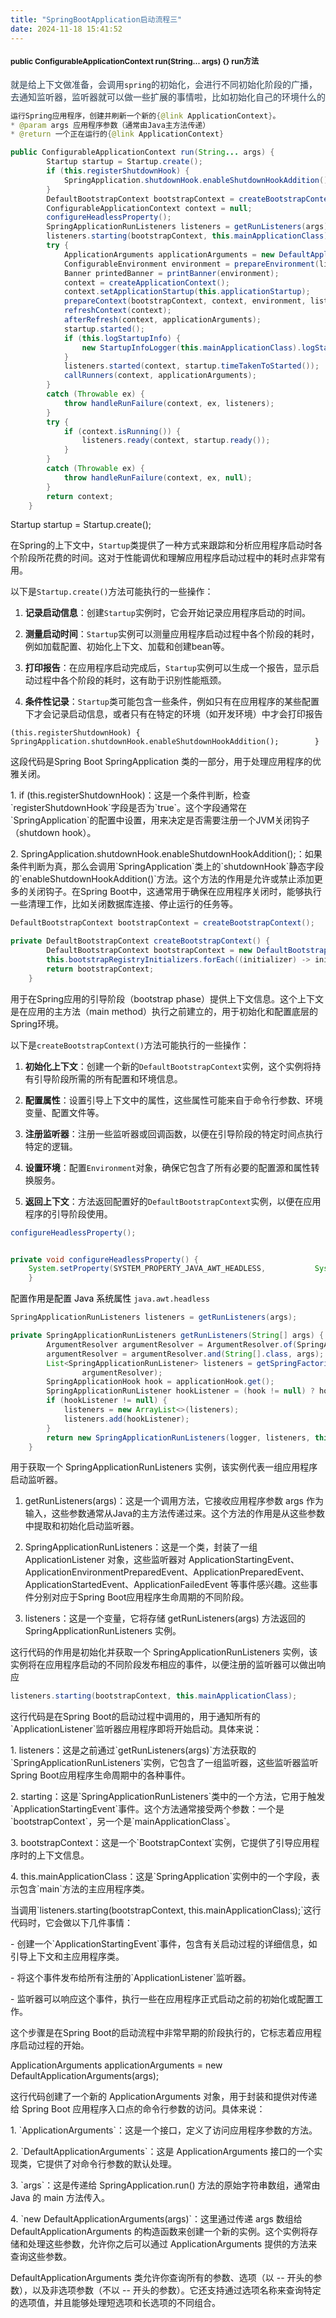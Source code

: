 ```yaml
---
title: "SpringBootApplication启动流程三"
date: 2024-11-18 15:41:52
---
```


#### <span style="font-size: 12px">public ConfigurableApplicationContext run(String... args) {} run方法</span>

<span style="font-size: 14px; color: rgb(44, 62, 80)">就是给上下文做准备，会调用</span>`spring`<span style="font-size: 14px; color: rgb(44, 62, 80)">的初始化，会进行不同初始化阶段的广播，去通知监听器，监听器就可以做一些扩展的事情啦，比如初始化自己的环境什么的</span>

``` java
运行Spring应用程序，创建并刷新一个新的{@link ApplicationContext}。
* @param args 应用程序参数（通常由Java主方法传递）
* @return 一个正在运行的{@link ApplicationContext}

public ConfigurableApplicationContext run(String... args) {
        Startup startup = Startup.create();
        if (this.registerShutdownHook) {
            SpringApplication.shutdownHook.enableShutdownHookAddition();
        }
        DefaultBootstrapContext bootstrapContext = createBootstrapContext();
        ConfigurableApplicationContext context = null;
        configureHeadlessProperty();
        SpringApplicationRunListeners listeners = getRunListeners(args);
        listeners.starting(bootstrapContext, this.mainApplicationClass);
        try {
            ApplicationArguments applicationArguments = new DefaultApplicationArguments(args);
            ConfigurableEnvironment environment = prepareEnvironment(listeners, bootstrapContext, applicationArguments);
            Banner printedBanner = printBanner(environment);
            context = createApplicationContext();
            context.setApplicationStartup(this.applicationStartup);
            prepareContext(bootstrapContext, context, environment, listeners, applicationArguments, printedBanner);
            refreshContext(context);
            afterRefresh(context, applicationArguments);
            startup.started();
            if (this.logStartupInfo) {
                new StartupInfoLogger(this.mainApplicationClass).logStarted(getApplicationLog(), startup);
            }
            listeners.started(context, startup.timeTakenToStarted());
            callRunners(context, applicationArguments);
        }
        catch (Throwable ex) {
            throw handleRunFailure(context, ex, listeners);
        }
        try {
            if (context.isRunning()) {
                listeners.ready(context, startup.ready());
            }
        }
        catch (Throwable ex) {
            throw handleRunFailure(context, ex, null);
        }
        return context;
    }
```

<span style="font-size: 14px">Startup startup = Startup.create();</span>

<span style="font-size: 14px">在Spring的上下文中，</span>`Startup`<span style="font-size: 14px">类提供了一种方式来跟踪和分析应用程序启动时各个阶段所花费的时间。这对于性能调优和理解应用程序启动过程中的耗时点非常有用。</span>

<span style="font-size: 14px">以下是</span>`Startup.create()`<span style="font-size: 14px">方法可能执行的一些操作：</span>

1.  **<span style="font-size: 14px">记录启动信息</span>**<span style="font-size: 14px">：创建</span>`Startup`<span style="font-size: 14px">实例时，它会开始记录应用程序启动的时间。</span>

2.  **<span style="font-size: 14px">测量启动时间</span>**<span style="font-size: 14px">：</span>`Startup`<span style="font-size: 14px">实例可以测量应用程序启动过程中各个阶段的耗时，例如加载配置、初始化上下文、加载和创建bean等。</span>

3.  **<span style="font-size: 14px">打印报告</span>**<span style="font-size: 14px">：在应用程序启动完成后，</span>`Startup`<span style="font-size: 14px">实例可以生成一个报告，显示启动过程中各个阶段的耗时，这有助于识别性能瓶颈。</span>

4.  **<span style="font-size: 14px">条件性记录</span>**<span style="font-size: 14px">：</span>`Startup`<span style="font-size: 14px">类可能包含一些条件，例如只有在应用程序的某些配置下才会记录启动信息，或者只有在特定的环境（如开发环境）中才会打印报告</span>

<!-- -->

    (this.registerShutdownHook) {          SpringApplication.shutdownHook.enableShutdownHookAddition();        }

<span style="font-size: 14px">这段代码是Spring Boot SpringApplication 类的一部分，用于处理应用程序的优雅关闭。</span>

<span style="font-size: 14px">1. if (this.registerShutdownHook)：这是一个条件判断，检查\`registerShutdownHook\`字段是否为\`true\`。这个字段通常在\`SpringApplication\`的配置中设置，用来决定是否需要注册一个JVM关闭钩子（shutdown hook）。</span>

<span style="font-size: 14px">2. SpringApplication.shutdownHook.enableShutdownHookAddition();：如果条件判断为真，那么会调用\`SpringApplication\`类上的\`shutdownHook\`静态字段的\`enableShutdownHookAddition()\`方法。这个方法的作用是允许或禁止添加更多的关闭钩子。在Spring Boot中，这通常用于确保在应用程序关闭时，能够执行一些清理工作，比如关闭数据库连接、停止运行的任务等。</span>

``` java
DefaultBootstrapContext bootstrapContext = createBootstrapContext();

private DefaultBootstrapContext createBootstrapContext() {
        DefaultBootstrapContext bootstrapContext = new DefaultBootstrapContext();
        this.bootstrapRegistryInitializers.forEach((initializer) -> initializer.initialize(bootstrapContext));
        return bootstrapContext;
    }
```

<span style="font-size: 14px">用于在Spring应用的引导阶段（bootstrap phase）提供上下文信息。这个上下文是在应用的主方法（main method）执行之前建立的，用于初始化和配置底层的Spring环境。</span>

<span style="font-size: 14px">以下是</span>`createBootstrapContext()`<span style="font-size: 14px">方法可能执行的一些操作：</span>

1.  **<span style="font-size: 14px">初始化上下文</span>**<span style="font-size: 14px">：创建一个新的</span>`DefaultBootstrapContext`<span style="font-size: 14px">实例，这个实例将持有引导阶段所需的所有配置和环境信息。</span>

2.  **<span style="font-size: 14px">配置属性</span>**<span style="font-size: 14px">：设置引导上下文中的属性，这些属性可能来自于命令行参数、环境变量、配置文件等。</span>

3.  **<span style="font-size: 14px">注册监听器</span>**<span style="font-size: 14px">：注册一些监听器或回调函数，以便在引导阶段的特定时间点执行特定的逻辑。</span>

4.  **<span style="font-size: 14px">设置环境</span>**<span style="font-size: 14px">：配置</span>`Environment`<span style="font-size: 14px">对象，确保它包含了所有必要的配置源和属性转换服务。</span>

5.  **<span style="font-size: 14px">返回上下文</span>**<span style="font-size: 14px">：方法返回配置好的</span>`DefaultBootstrapContext`<span style="font-size: 14px">实例，以便在应用程序的引导阶段使用。</span>

``` java
configureHeadlessProperty();


private void configureHeadlessProperty() {
    System.setProperty(SYSTEM_PROPERTY_JAVA_AWT_HEADLESS,           System.getProperty(SYSTEM_PROPERTY_JAVA_AWT_HEADLESS, Boolean.toString(this.headless)));
    }
```

<span style="font-size: 14px">配置</span><span style="font-size: 14px; color: rgb(6, 6, 7)">作用是配置 Java 系统属性 </span>`java.awt.headless`

``` java
SpringApplicationRunListeners listeners = getRunListeners(args);

private SpringApplicationRunListeners getRunListeners(String[] args) {
        ArgumentResolver argumentResolver = ArgumentResolver.of(SpringApplication.class, this);
        argumentResolver = argumentResolver.and(String[].class, args);
        List<SpringApplicationRunListener> listeners = getSpringFactoriesInstances(SpringApplicationRunListener.class,
                argumentResolver);
        SpringApplicationHook hook = applicationHook.get();
        SpringApplicationRunListener hookListener = (hook != null) ? hook.getRunListener(this) : null;
        if (hookListener != null) {
            listeners = new ArrayList<>(listeners);
            listeners.add(hookListener);
        }
        return new SpringApplicationRunListeners(logger, listeners, this.applicationStartup);
    }
```

<span style="font-size: 14px">用于获取一个 SpringApplicationRunListeners 实例，该实例代表一组应用程序启动监听器。</span>

1.  <span style="font-size: 14px">getRunListeners(args)：这是一个调用方法，它接收应用程序参数 args 作为输入，这些参数通常从Java的主方法传递过来。这个方法的作用是从这些参数中提取和初始化启动监听器。</span>

2.  <span style="font-size: 14px">SpringApplicationRunListeners：这是一个类，封装了一组 ApplicationListener 对象，这些监听器对 ApplicationStartingEvent、ApplicationEnvironmentPreparedEvent、ApplicationPreparedEvent、ApplicationStartedEvent、ApplicationFailedEvent 等事件感兴趣。这些事件分别对应于Spring Boot应用程序生命周期的不同阶段。</span>

3.  <span style="font-size: 14px">listeners：这是一个变量，它将存储 getRunListeners(args) 方法返回的 SpringApplicationRunListeners 实例。</span>

<span style="font-size: 14px">这行代码的作用是初始化并获取一个 SpringApplicationRunListeners 实例，该实例将在应用程序启动的不同阶段发布相应的事件，以便注册的监听器可以做出响应</span>

``` java
listeners.starting(bootstrapContext, this.mainApplicationClass);
```

<span style="font-size: 14px">这行代码是在Spring Boot的启动过程中调用的，用于通知所有的\`ApplicationListener\`监听器应用程序即将开始启动。具体来说：</span>

<span style="font-size: 14px">1. listeners：这是之前通过\`getRunListeners(args)\`方法获取的\`SpringApplicationRunListeners\`实例，它包含了一组监听器，这些监听器监听Spring Boot应用程序生命周期中的各种事件。</span>

<span style="font-size: 14px">2. starting：这是\`SpringApplicationRunListeners\`类中的一个方法，它用于触发\`ApplicationStartingEvent\`事件。这个方法通常接受两个参数：一个是\`bootstrapContext\`，另一个是\`mainApplicationClass\`。</span>

<span style="font-size: 14px">3. bootstrapContext：这是一个\`BootstrapContext\`实例，它提供了引导应用程序时的上下文信息。</span>

<span style="font-size: 14px">4. this.mainApplicationClass：这是\`SpringApplication\`实例中的一个字段，表示包含\`main\`方法的主应用程序类。</span>

<span style="font-size: 14px">当调用\`listeners.starting(bootstrapContext, this.mainApplicationClass);\`这行代码时，它会做以下几件事情：</span>

<span style="font-size: 14px">- 创建一个\`ApplicationStartingEvent\`事件，包含有关启动过程的详细信息，如引导上下文和主应用程序类。</span>

<span style="font-size: 14px">- 将这个事件发布给所有注册的\`ApplicationListener\`监听器。</span>

<span style="font-size: 14px">- 监听器可以响应这个事件，执行一些在应用程序正式启动之前的初始化或配置工作。</span>

<span style="font-size: 14px">这个步骤是在Spring Boot的启动流程中非常早期的阶段执行的，它标志着应用程序启动过程的开始。</span>

<span style="font-size: 14px">ApplicationArguments applicationArguments = new DefaultApplicationArguments(args);</span>

<span style="font-size: 14px">这行代码创建了一个新的 ApplicationArguments 对象，用于封装和提供对传递给 Spring Boot 应用程序入口点的命令行参数的访问。具体来说：</span>

<span style="font-size: 14px">1. \`ApplicationArguments\`：这是一个接口，定义了访问应用程序参数的方法。</span>

<span style="font-size: 14px">2. \`DefaultApplicationArguments\`：这是 ApplicationArguments 接口的一个实现类，它提供了对命令行参数的默认处理。</span>

<span style="font-size: 14px">3. \`args\`：这是传递给 SpringApplication.run() 方法的原始字符串数组，通常由 Java 的 main 方法传入。</span>

<span style="font-size: 14px">4. \`new DefaultApplicationArguments(args)\`：这里通过传递 args 数组给 DefaultApplicationArguments 的构造函数来创建一个新的实例。这个实例将存储和处理这些参数，允许你之后可以通过 ApplicationArguments 提供的方法来查询这些参数。</span>

<span style="font-size: 14px">DefaultApplicationArguments 类允许你查询所有的参数、选项（以 -- 开头的参数），以及非选项参数（不以 -- 开头的参数）。它还支持通过选项名称来查询特定的选项值，并且能够处理短选项和长选项的不同组合。</span>
